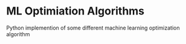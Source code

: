 # ML Optimiation Algorithms
 Python implemention of some different machine learning optimization algorithm
